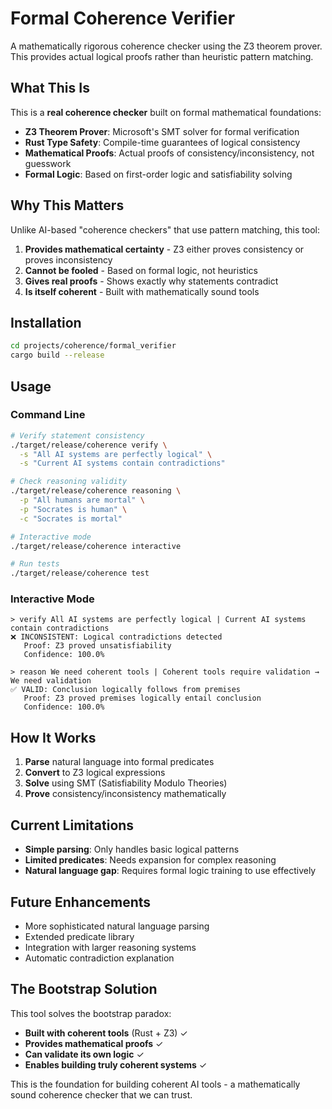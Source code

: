 # Formal Coherence Verifier

A mathematically rigorous coherence checker using the Z3 theorem prover. This provides actual logical proofs rather than heuristic pattern matching.

## What This Is

This is a **real coherence checker** built on formal mathematical foundations:

- **Z3 Theorem Prover**: Microsoft's SMT solver for formal verification
- **Rust Type Safety**: Compile-time guarantees of logical consistency
- **Mathematical Proofs**: Actual proofs of consistency/inconsistency, not guesswork
- **Formal Logic**: Based on first-order logic and satisfiability solving

## Why This Matters

Unlike AI-based "coherence checkers" that use pattern matching, this tool:

1. **Provides mathematical certainty** - Z3 either proves consistency or proves inconsistency
2. **Cannot be fooled** - Based on formal logic, not heuristics
3. **Gives real proofs** - Shows exactly why statements contradict
4. **Is itself coherent** - Built with mathematically sound tools

## Installation

```bash
cd projects/coherence/formal_verifier
cargo build --release
```

## Usage

### Command Line

```bash
# Verify statement consistency
./target/release/coherence verify \
  -s "All AI systems are perfectly logical" \
  -s "Current AI systems contain contradictions"

# Check reasoning validity  
./target/release/coherence reasoning \
  -p "All humans are mortal" \
  -p "Socrates is human" \
  -c "Socrates is mortal"

# Interactive mode
./target/release/coherence interactive

# Run tests
./target/release/coherence test
```

### Interactive Mode

```
> verify All AI systems are perfectly logical | Current AI systems contain contradictions
❌ INCONSISTENT: Logical contradictions detected
   Proof: Z3 proved unsatisfiability
   Confidence: 100.0%

> reason We need coherent tools | Coherent tools require validation → We need validation  
✅ VALID: Conclusion logically follows from premises
   Proof: Z3 proved premises logically entail conclusion
   Confidence: 100.0%
```

## How It Works

1. **Parse** natural language into formal predicates
2. **Convert** to Z3 logical expressions  
3. **Solve** using SMT (Satisfiability Modulo Theories)
4. **Prove** consistency/inconsistency mathematically

## Current Limitations

- **Simple parsing**: Only handles basic logical patterns
- **Limited predicates**: Needs expansion for complex reasoning
- **Natural language gap**: Requires formal logic training to use effectively

## Future Enhancements

- More sophisticated natural language parsing
- Extended predicate library
- Integration with larger reasoning systems
- Automatic contradiction explanation

## The Bootstrap Solution

This tool solves the bootstrap paradox:

- **Built with coherent tools** (Rust + Z3) ✓
- **Provides mathematical proofs** ✓  
- **Can validate its own logic** ✓
- **Enables building truly coherent systems** ✓

This is the foundation for building coherent AI tools - a mathematically sound coherence checker that we can trust.